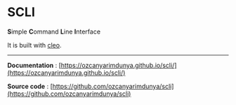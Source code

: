 # SCLI

**S**imple **C**ommand **L**ine **I**nterface

It is built with [cleo](https://cleo.readthedocs.io/en/latest/).

---

**Documentation** : [https://ozcanyarimdunya.github.io/scli/](https://ozcanyarimdunya.github.io/scli/)

**Source code**   : [https://github.com/ozcanyarimdunya/scli](https://github.com/ozcanyarimdunya/scli)
